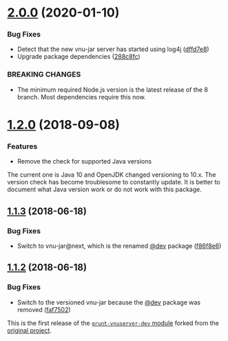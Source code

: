 # [2.0.0](https://github.com/prantlf/grunt-vnuserver/compare/v1.2.0...v2.0.0) (2020-01-10)

### Bug Fixes

* Detect that the new vnu-jar server has started using log4j ([dffd7e8](https://github.com/prantlf/grunt-vnuserver/commit/dffd7e80fe4e61200baf8b8eb0692193ff6aa623))
* Upgrade package dependencies ([288c8fc](https://github.com/prantlf/grunt-vnuserver/commit/288c8fc402f8889c3cf51bca8744b587758fae2c))

### BREAKING CHANGES

* The minimum required Node.js version is the latest release of the 8 branch. Most dependencies require this now.

# [1.2.0](https://github.com/prantlf/grunt-vnuserver/compare/v1.1.3...v1.2.0) (2018-09-08)

### Features

* Remove the check for supported Java versions

The current one is Java 10 and OpenJDK changed versioning to 10.x. The version check has become troublesome to constantly update. It is better to document what Java version work or do not work with this package.

## [1.1.3](https://github.com/prantlf/grunt-vnuserver/compare/v1.1.2...v1.1.3) (2018-06-18)

### Bug Fixes

* Switch to vnu-jar@next, which is the renamed [@dev](https://github.com/dev) package ([f86f8e6](https://github.com/prantlf/grunt-vnuserver/commit/f86f8e6a143a387fa017a0899cff2c523db272c1))

## [1.1.2](https://github.com/prantlf/grunt-vnuserver/compare/v1.1.1...v1.1.2) (2018-06-18)

### Bug Fixes

* Switch to the versioned vnu-jar because the [@dev](https://github.com/dev) package was removed ([faf7502](https://github.com/prantlf/grunt-vnuserver/commit/faf75026b23f1c119d849cbcae1af46c11c290ca))

This is the first release of the [`grunt-vnuserver-dev` module](https://www.npmjs.com/package/grunt-vnuserver-dev) forked from the [original project](https://github.com/bennieswart/grunt-vnuserver).
